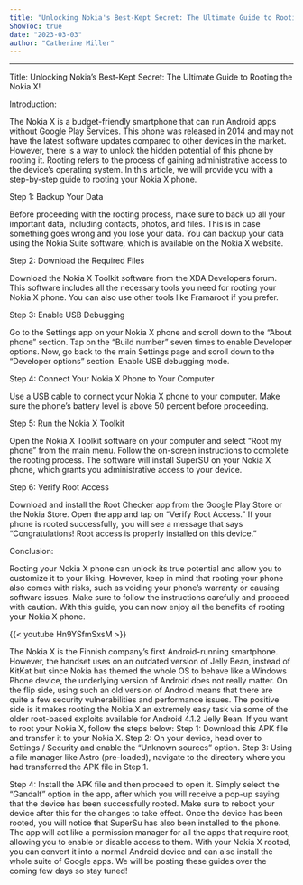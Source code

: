 ```yaml
---
title: "Unlocking Nokia's Best-Kept Secret: The Ultimate Guide to Rooting the Nokia X!"
ShowToc: true 
date: "2023-03-03"
author: "Catherine Miller"
---
```

*****
Title: Unlocking Nokia’s Best-Kept Secret: The Ultimate Guide to Rooting the Nokia X!

Introduction:

The Nokia X is a budget-friendly smartphone that can run Android apps without Google Play Services. This phone was released in 2014 and may not have the latest software updates compared to other devices in the market. However, there is a way to unlock the hidden potential of this phone by rooting it. Rooting refers to the process of gaining administrative access to the device’s operating system. In this article, we will provide you with a step-by-step guide to rooting your Nokia X phone.

Step 1: Backup Your Data

Before proceeding with the rooting process, make sure to back up all your important data, including contacts, photos, and files. This is in case something goes wrong and you lose your data. You can backup your data using the Nokia Suite software, which is available on the Nokia X website.

Step 2: Download the Required Files

Download the Nokia X Toolkit software from the XDA Developers forum. This software includes all the necessary tools you need for rooting your Nokia X phone. You can also use other tools like Framaroot if you prefer.

Step 3: Enable USB Debugging

Go to the Settings app on your Nokia X phone and scroll down to the “About phone” section. Tap on the “Build number” seven times to enable Developer options. Now, go back to the main Settings page and scroll down to the “Developer options” section. Enable USB debugging mode.

Step 4: Connect Your Nokia X Phone to Your Computer

Use a USB cable to connect your Nokia X phone to your computer. Make sure the phone’s battery level is above 50 percent before proceeding.

Step 5: Run the Nokia X Toolkit

Open the Nokia X Toolkit software on your computer and select “Root my phone” from the main menu. Follow the on-screen instructions to complete the rooting process. The software will install SuperSU on your Nokia X phone, which grants you administrative access to your device.

Step 6: Verify Root Access

Download and install the Root Checker app from the Google Play Store or the Nokia Store. Open the app and tap on “Verify Root Access.” If your phone is rooted successfully, you will see a message that says “Congratulations! Root access is properly installed on this device.”

Conclusion:

Rooting your Nokia X phone can unlock its true potential and allow you to customize it to your liking. However, keep in mind that rooting your phone also comes with risks, such as voiding your phone’s warranty or causing software issues. Make sure to follow the instructions carefully and proceed with caution. With this guide, you can now enjoy all the benefits of rooting your Nokia X phone.

{{< youtube Hn9YSfmSxsM >}} 



The Nokia X is the Finnish company’s first Android-running smartphone. However, the handset uses on an outdated version of Jelly Bean, instead of KitKat but since Nokia has themed the whole OS to behave like a Windows Phone device, the underlying version of Android does not really matter. On the flip side, using such an old version of Android means that there are quite a few security vulnerabilities and performance issues. The positive side is it makes rooting the Nokia X an extremely easy task via some of the older root-based exploits available for Android 4.1.2 Jelly Bean.
If you want to root your Nokia X, follow the steps below:
Step 1: Download this APK file and transfer it to your Nokia X.
Step 2: On your device, head over to Settings / Security and enable the “Unknown sources” option.
Step 3: Using a file manager like Astro (pre-loaded), navigate to the directory where you had transferred the APK file in Step 1.

Step 4: Install the APK file and then proceed to open it. Simply select the “Gandalf” option in the app, after which you will receive a pop-up saying that the device has been successfully rooted. Make sure to reboot your device after this for the changes to take effect.
Once the device has been rooted, you will notice that SuperSu has also been installed to the phone. The app will act like a permission manager for all the apps that require root, allowing you to enable or disable access to them.
With your Nokia X rooted, you can convert it into a normal Android device and can also install the whole suite of Google apps. We will be posting these guides over the coming few days so stay tuned!





